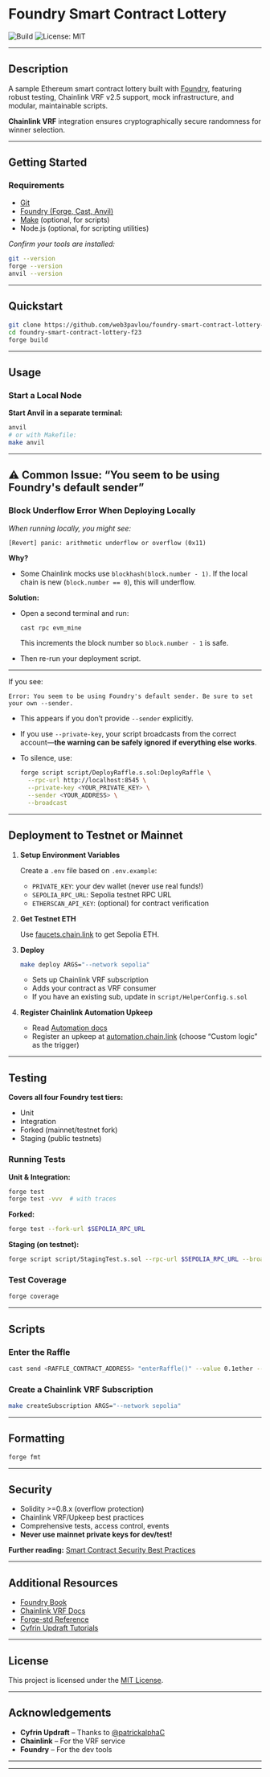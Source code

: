 # Foundry Smart Contract Lottery

![Build](https://img.shields.io/github/actions/workflow/status/web3pavlou/foundry-smart-contract-lottery-f23/ci.yml)
![License: MIT](https://img.shields.io/badge/License-MIT-yellow.svg)

---


## Description

A sample Ethereum smart contract lottery built with [Foundry](https://getfoundry.sh/), featuring robust testing, Chainlink VRF v2.5 support, mock infrastructure, and modular, maintainable scripts.  

**Chainlink VRF** integration ensures cryptographically secure randomness for winner selection.

---

## Getting Started

### Requirements

- [Git](https://git-scm.com/)
- [Foundry (Forge, Cast, Anvil)](https://getfoundry.sh/)
- [Make](https://www.gnu.org/software/make/) (optional, for scripts)
- Node.js (optional, for scripting utilities)

_Confirm your tools are installed:_
```bash
git --version
forge --version
anvil --version
````

---

## Quickstart

```bash
git clone https://github.com/web3pavlou/foundry-smart-contract-lottery-f23
cd foundry-smart-contract-lottery-f23
forge build
```

---

## Usage

### Start a Local Node

**Start Anvil in a separate terminal:**

```bash
anvil
# or with Makefile:
make anvil
```

---

## ⚠️ Common Issue: “You seem to be using Foundry's default sender”

### Block Underflow Error When Deploying Locally

*When running locally, you might see:*

```
[Revert] panic: arithmetic underflow or overflow (0x11)
```

**Why?**

* Some Chainlink mocks use `blockhash(block.number - 1)`. If the local chain is new (`block.number == 0`), this will underflow.

**Solution:**

* Open a second terminal and run:

  ```bash
  cast rpc evm_mine
  ```

  This increments the block number so `block.number - 1` is safe.
* Then re-run your deployment script.

---




If you see:

```
Error: You seem to be using Foundry's default sender. Be sure to set your own --sender.
```

* This appears if you don’t provide `--sender` explicitly.
* If you use `--private-key`, your script broadcasts from the correct account—**the warning can be safely ignored if everything else works**.
* To silence, use:

  ```bash
  forge script script/DeployRaffle.s.sol:DeployRaffle \
    --rpc-url http://localhost:8545 \
    --private-key <YOUR_PRIVATE_KEY> \
    --sender <YOUR_ADDRESS> \
    --broadcast
  ```

---

## Deployment to Testnet or Mainnet

1. **Setup Environment Variables**

   Create a `.env` file based on `.env.example`:

   * `PRIVATE_KEY`: your dev wallet (never use real funds!)
   * `SEPOLIA_RPC_URL`: Sepolia testnet RPC URL
   * `ETHERSCAN_API_KEY`: (optional) for contract verification

2. **Get Testnet ETH**

   Use [faucets.chain.link](https://faucets.chain.link/) to get Sepolia ETH.

3. **Deploy**

   ```bash
   make deploy ARGS="--network sepolia"
   ```

   * Sets up Chainlink VRF subscription
   * Adds your contract as VRF consumer
   * If you have an existing sub, update in `script/HelperConfig.s.sol`

4. **Register Chainlink Automation Upkeep**

   * Read [Automation docs](https://docs.chain.link/chainlink-automation/introduction/)
   * Register an upkeep at [automation.chain.link](https://automation.chain.link/)
     (choose “Custom logic” as the trigger)

---

## Testing

**Covers all four Foundry test tiers:**

* Unit
* Integration
* Forked (mainnet/testnet fork)
* Staging (public testnets)

### Running Tests

**Unit & Integration:**

```bash
forge test
forge test -vvv  # with traces
```

**Forked:**

```bash
forge test --fork-url $SEPOLIA_RPC_URL
```

**Staging (on testnet):**

```bash
forge script script/StagingTest.s.sol --rpc-url $SEPOLIA_RPC_URL --broadcast
```

### Test Coverage

```bash
forge coverage
```

---

## Scripts

### Enter the Raffle

```bash
cast send <RAFFLE_CONTRACT_ADDRESS> "enterRaffle()" --value 0.1ether --private-key <PRIVATE_KEY> --rpc-url $SEPOLIA_RPC_URL
```

### Create a Chainlink VRF Subscription

```bash
make createSubscription ARGS="--network sepolia"
```

---

## Formatting

```bash
forge fmt
```

---

## Security

* Solidity >=0.8.x (overflow protection)
* Chainlink VRF/Upkeep best practices
* Comprehensive tests, access control, events
* **Never use mainnet private keys for dev/test!**

**Further reading:** [Smart Contract Security Best Practices](https://consensys.github.io/smart-contract-best-practices/)

---

## Additional Resources

* [Foundry Book](https://book.getfoundry.sh/)
* [Chainlink VRF Docs](https://docs.chain.link/vrf/v2-5/)
* [Forge-std Reference](https://github.com/foundry-rs/forge-std)
* [Cyfrin Updraft Tutorials](https://github.com/Cyfrin/foundry-full-course-cu)

---

## License

This project is licensed under the [MIT License](LICENSE).

---

## Acknowledgements

* **Cyfrin Updraft** – Thanks to [@patrickalphaC](https://github.com/patrickalphaC)
* **Chainlink** – For the VRF service
* **Foundry** – For the dev tools

---
---
